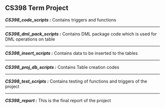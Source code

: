 ## CS398 Term Project ##
***CS398_code_scripts  :*** Contains triggers and functions


----------


***CS398_dml_pack_scripts :*** Contains DML package code which is used for DML operations on table


----------
***CS398_insert_scripts  :*** Contains data to be inserted to the tables

----------
***CS398_proj_db_scripts :*** Contains Table creation codes


----------

***CS398_test_scripts :*** Contains testing of functions and triggers of the project


----------
***CS398_report :*** This is the final report of the project

